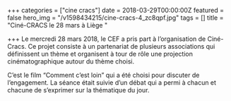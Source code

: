 +++
categories = ["cine cracs"]
date = 2018-03-29T00:00:00Z
featured = false
hero_img = "/v1598434215/cine-cracs-4_zc8qpf.jpg"
tags = []
title = "Ciné-CRACS le 28 mars à Liège "

+++
Le mercredi 28 mars 2018, le CEF a pris part à l’organisation de Ciné-Cracs. Ce projet consiste à un partenariat de plusieurs associations qui définissent un thème et organisent à tour de rôle une projection cinématographique autour du thème choisi. 

C’est le film “Comment c’est loin” qui a été choisi pour discuter de l’engagement. La séance était suivie d’un débat qui a permi à chacun et chacune de s’exprimer sur la thématique du jour.